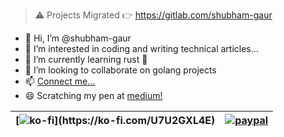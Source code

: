 > ⚠️ Projects Migrated 👉 https://gitlab.com/shubham-gaur

<img align="right" src="https://user-images.githubusercontent.com/25580770/206797530-b13519c7-0462-4e9a-ace6-e9b801d70f70.png" alt="">

- 👋 Hi, I’m @shubham-gaur
- 👀 I’m interested in coding and writing technical articles...
- 🌱 I’m currently learning rust 🦀
- 💞️ I’m looking to collaborate on golang projects
- 📫 [Connect me...](https://shubham-gaur.github.io/#contact)
- 😄 Scratching my pen at [medium!](https://www.medium.com/@s.gaur)

| [![ko-fi](https://storage.ko-fi.com/cdn/brandasset/kofi_s_tag_white.png?)](https://ko-fi.com/U7U2GXL4E) | [![paypal](https://www.paypalobjects.com/en_US/i/btn/btn_donateCC_LG.gif)](https://paypal.me/imsgaur?country.x=IN&locale.x=en_GB) |
| --- | --- |

<!---
shubham-gaur/shubham-gaur is a ✨ special ✨ repository because its `README.md` (this file) appears on your GitHub profile.
You can click the Preview link to take a look at your changes.
--->
